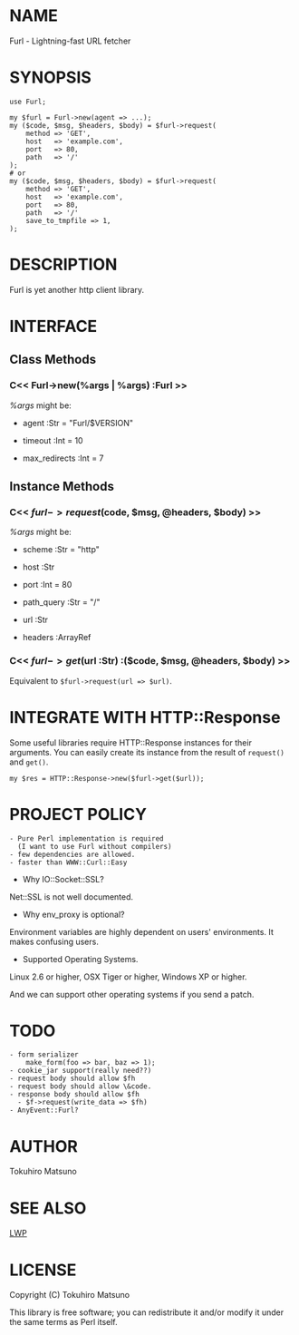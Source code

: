 # NAME

Furl - Lightning-fast URL fetcher

# SYNOPSIS

    use Furl;

    my $furl = Furl->new(agent => ...);
    my ($code, $msg, $headers, $body) = $furl->request(
        method => 'GET',
        host   => 'example.com',
        port   => 80,
        path   => '/'
    );
    # or
    my ($code, $msg, $headers, $body) = $furl->request(
        method => 'GET',
        host   => 'example.com',
        port   => 80,
        path   => '/'
        save_to_tmpfile => 1,
    );

# DESCRIPTION

Furl is yet another http client library.

# INTERFACE

## Class Methods

### C<< Furl->new(%args | \%args) :Furl >>

_%args_ might be:

- agent :Str = "Furl/$VERSION"

- timeout :Int = 10

- max_redirects :Int = 7

## Instance Methods

### C<< $furl->request(%args) :($code, $msg, \@headers, $body) >>

_%args_ might be:

- scheme :Str = "http"

- host :Str

- port :Int = 80

- path_query :Str = "/"

- url :Str

- headers :ArrayRef

### C<< $furl->get($url :Str) :($code, $msg, \@headers, $body) >>

Equivalent to `$furl->request(url => $url)`.

# INTEGRATE WITH HTTP::Response

Some useful libraries require HTTP::Response instances for their arguments.
You can easily create its instance from the result of `request()` and `get()`.

    my $res = HTTP::Response->new($furl->get($url));

# PROJECT POLICY

    - Pure Perl implementation is required
      (I want to use Furl without compilers)
    - few dependencies are allowed.
    - faster than WWW::Curl::Easy

- Why IO::Socket::SSL?

Net::SSL is not well documented.

- Why env_proxy is optional?

Environment variables are highly dependent on users' environments.
It makes confusing users.

- Supported Operating Systems.

Linux 2.6 or higher, OSX Tiger or higher, Windows XP or higher.

And we can support other operating systems if you send a patch.

# TODO

    - form serializer
        make_form(foo => bar, baz => 1);
    - cookie_jar support(really need??)
    - request body should allow $fh
    - request body should allow \&code.
    - response body should allow $fh
      - $f->request(write_data => $fh)
    - AnyEvent::Furl?

# AUTHOR

Tokuhiro Matsuno <tokuhirom AAJKLFJEF GMAIL COM>

# SEE ALSO

[LWP](http://search.cpan.org/perldoc?LWP)

# LICENSE

Copyright (C) Tokuhiro Matsuno

This library is free software; you can redistribute it and/or modify
it under the same terms as Perl itself.